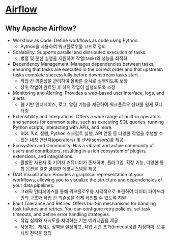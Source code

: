 
# [Airflow](https://airflow.apache.org/docs/apache-airflow/stable/index.html)

## Why Apache Airflow?

- Workflow as Code: Define workflows as code using Python.
  - Python을 사용하여 워크플로우를 코드로 정의
- Scalability: Supports parallel and distributed execution of tasks.
  - 병렬 및 분산 실행을 지원하여 작업(task)의 성능을 최적화
- Dependency Management: Manages dependencies between tasks, ensuring that tasks are executed in the correct order and that upstream tasks complete successfully before downstream tasks start.
  - 작업 간 의존성을 관리하여 올바른 순서로 실행되도록 보장
  - 상위 작업이 완료된 후 하위 작업이 실행되도록 조정
- Monitoring and Alerting: Provides a web-based user interface, logs, and alerts.
  - 웹 기반 인터페이스, 로그, 알림 기능을 제공하여 워크플로우 상태를 쉽게 모니터링
- Extensibility and Integrations: Offers a wide range of built-in operators and sensors for common tasks, such as executing SQL queries, running Python scripts, interacting with APIs, and more.
  - SQL 쿼리 실행, Python 스크립트 실행, API 연동 등 다양한 작업을 수행할 수 있는 내장 연산자(operators) 및 센서(sensors)를 제공
- Ecosystem and Community: Has a vibrant and active community of users and contributors, resulting in a rich ecosystem of plugins, extensions, and integrations.
  - 활발한 사용자 및 기여자 커뮤니티가 존재하며, 플러그인, 확장 기능, 다양한 통합 옵션을 갖춘 풍부한 에코시스템을 제공
- DAG Visualization: Provides a graphical representation of your workflows, allowing you to visualize the structure and dependencies of your data pipelines.
  - 그래픽 인터페이스를 통해 워크플로우를 시각적으로 표현하여 데이터 파이프라인의 구조와 작업 간 의존성을 쉽게 확인할 수 있도록 지원
- Fault Tolerance and Retries: Offers built-in mechanisms for handling task failures and retries. You can configure retry policies, set task timeouts, and define error handling strategies.
  - 작업 실패와 재시도를 처리하는 기본 메커니즘을 제공
  - 사용자는 재시도 정책을 설정하고, 작업 시간 초과(timeouts)를 지정하며, 오류 처리 전략을 정의

